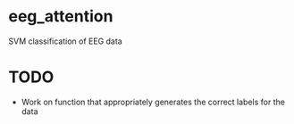 # eeg_attention

SVM classification of EEG data

# TODO

* Work on function that appropriately generates the correct labels for the data
